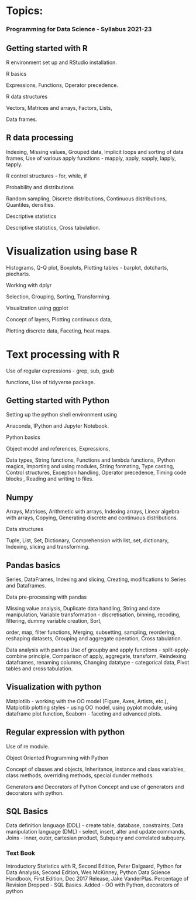 # Topics:


### Programming for Data Science - Syllabus 2021-23
## Getting started with R

R environment set up and RStudio installation.

R basics

Expressions, Functions, Operator precedence.

R data structures

Vectors, Matrices and arrays, Factors, Lists,

Data frames.

## R data processing

Indexing, Missing values, Grouped data, Implicit loops and sorting of data frames, Use of various apply functions - mapply, apply, sapply, lapply, tapply.

R control structures - for, while, if

Probability and distributions

Random sampling, Discrete distributions, Continuous distributions, Quantiles, densities.

Descriptive statistics

Descriptive statistics, Cross tabulation.

# Visualization using base R

Histograms, Q-Q plot, Boxplots, Plotting tables - barplot, dotcharts, piecharts.

Working with dplyr

Selection, Grouping, Sorting, Transforming.

Visualization using ggplot

Concept of layers, Plotting continuous data,

Plotting discrete data, Faceting, heat maps.

# Text processing with R

Use of regular expressions - grep, sub, gsub

functions, Use of tidyverse package.



## Getting started with Python

Setting up the python shell environment using

Anaconda, IPython and Jupyter Notebook.

Python basics

Object model and references, Expressions,

Data types, String functions, Functions and lambda functions, IPython magics, Importing and using modules, String formating, Type
casting, Control structures, Exception handling, Operator precedence, Timing code
blocks , Reading and writing to files.


## Numpy
Arrays, Matrices, Arithmetic with arrays, Indexing arrays, Linear algebra with arrays, Copying,
Generating discrete and continuous distributions.

Data structures

Tuple, List, Set, Dictionary, Comprehension
with list, set, dictionary, Indexing, slicing and transforming.

## Pandas basics

Series, DataFrames, Indexing and slicing, Creating, modifications to Series and Dataframes.

Data pre-processing with pandas

Missing value analysis, Duplicate data handling, String and date manipulation, Variable transformation - discretisation, binning, recoding, filtering, dummy variable creation, Sort,

order, map, filter functions, Merging, subsetting, sampling, reordering, reshaping datasets,
Grouping and aggregate operation, Cross tabulation.

Data analysis with pandas
Use of groupby and apply functions - split-apply-combine principle, Comparison of apply,
aggregate, transform, Reindexing dataframes,
renaming columns, Changing datatype - categorical data, Pivot tables and cross tabulation.

## Visualization with python

Matplotlib - working with the OO model (Figure, Axes, Artists, etc.), Matplotlib plotting
styles - using OO model, using pyplot module,
using dataframe plot function, Seaborn -
faceting and advanced plots.

## Regular expression with python

Use of re module.

Object Oriented Programming with Python

Concept of classes and objects, Inheritance,
instance and class variables, class methods,
overriding methods, special dunder methods.

Generators and Decorators of
Python
Concept and use of generators and decorators
with python.



## SQL Basics

Data definition language (DDL) - create table,
database, constraints, Data manipulation language (DML) - select, insert, alter and update
commands, Joins - inner, outer, cartesian
product, Subquery and correlated subquery.



### Text Book
Introductory Statistics with R, Second Edition,
Peter Dalgaard, Python for Data Analysis,
Second Edition, Wes McKinney, Python Data
Science Handbook, First Edition, Dec 2017
Release, Jake VanderPlas.
Percentage of Revision
Dropped - SQL Basics.
Added - OO with Python, decorators of python
